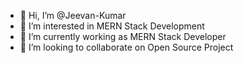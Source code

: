 - 👋 Hi, I’m @Jeevan-Kumar
- 👀 I’m interested in MERN Stack Development
- 🌱 I’m currently working as MERN Stack Developer
- 💞️ I’m looking to collaborate on Open Source Project


<!---
Jeevan-Trantor/Jeevan-Trantor is a ✨ special ✨ repository because its `README.md` (this file) appears on your GitHub profile.
You can click the Preview link to take a look at your changes.
--->
